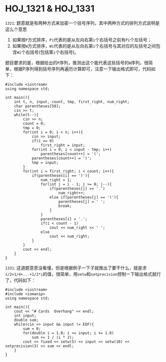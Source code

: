 # HOJ_1321 & HOJ_1331  

```1321```: 题意就是有两种方式来加密一个括号序列，其中两种方式的排列方式说明是这么个意思

1. 如果按```P```方式排序，```Pi```代表的是从左向右第```i```个右括号之前有```Pi```个左括号；
2. 如果按```W```方式排序，```Wi```代表的是从左向右第```i```个右括号与其对应的左括号之间包含```Wi```个右括号(包括第```i```个右括号)。  

题目要求的是，根据给出的```P```序列，推测出这个能代表这些括号的```W```序列，很简单，根据P序列得到括号序列再遍历计算即可，注意一下输出格式即可，代码如下：  

    #include <iostream>
    using namespace std;

    int main(){
        int t, n, input, count, tmp, first_right, num_right;
        char parentheses[50];
        cin >> t;
        while(t--){
            cin >> n;
            count = 0;
            tmp = 0;
            for(int i = 0; i < n; i++){
                cin >> input;
                if(i == 0) 
                    first_right = input;
                for(int i = 0; i < input - tmp; i++)
                    parentheses[count++] = '(';
                parentheses[count++] = ')';
                tmp = input;
            }
            for(int i = first_right; i < count; i++){
                if(parentheses[i] == ')'){
                    num_right = 1;
                    for(int j = i - 1; j >= 0; j--){
                        if(parentheses[j] == '.')
                            num_right++;
                        else if(parentheses[j] == '('){
                            parentheses[j] = ' ';
                            break;
                        }
                    }
                    parentheses[i] = '.';
                    if(i < count - 1)
                        cout << num_right << ' ';
                    else
                        cout << num_right;
                }
            }
            cout << endl;
        }
    }
  
```1331```: 这道题意思没看懂，但是根据例子一下子就推出了要干什么，就是求```1/2+1/4+...+1/2*i```的值，很简单，用```setw```和```setprecision```控制一下输出格式就行了，代码如下：  

    #include <iostream>
    #include <iomanip>
    using namespace std;

    int main(){
        cout << "# Cards  Overhang" << endl;
        int input;
        double sum;
        while(cin >> input && input != EOF){
            sum = 0;
            for(double i = 1.0; i <= input; i += 1.0)
                sum += 1 / (i * 2);
            cout << fixed << setw(5) << input << setw(10) << setprecision(3) << sum << endl;
        }
    }

